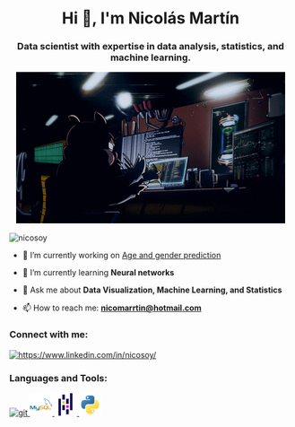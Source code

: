 <h1 align="center">Hi 👋, I'm Nicolás Martín</h1>
<h3 align="center">Data scientist with expertise in data analysis, statistics, and machine learning.</h3>

<p align="center"> 
  <img src="https://raw.githubusercontent.com/Nicosoy/Nicosoy/main/giphy.gif" alt="GIF">
</p>

<p align="left"> <img src="https://komarev.com/ghpvc/?username=nicosoy&label=Profile%20views&color=0e75b6&style=flat" alt="nicosoy" /> </p>

- 🔭 I’m currently working on [Age and gender prediction](https://github.com/Nicosoy/Age-and-gender-prediction)

- 🌱 I’m currently learning **Neural networks**

- 💬 Ask me about **Data Visualization, Machine Learning, and Statistics**

- 📫 How to reach me: **nicomarrtin@hotmail.com**

<h3 align="left">Connect with me:</h3>
<p align="left">
  <a href="https://linkedin.com/in/https://www.linkedin.com/in/nicosoy/" target="_blank">
    <img align="center" src="https://raw.githubusercontent.com/rahuldkjain/github-profile-readme-generator/master/src/images/icons/Social/linked-in-alt.svg" alt="https://www.linkedin.com/in/nicosoy/" height="30" width="40" />
  </a>
</p>

<h3 align="left">Languages and Tools:</h3>
<p align="left"> 
  <a href="https://git-scm.com/" target="_blank" rel="noreferrer">
    <img src="https://www.vectorlogo.zone/logos/git-scm/git-scm-icon.svg" alt="git" width="40" height="40"/>
  </a>
  <a href="https://www.mysql.com/" target="_blank" rel="noreferrer"> 
    <img src="https://raw.githubusercontent.com/devicons/devicon/master/icons/mysql/mysql-original-wordmark.svg" alt="mysql" width="40" height="40"/>
  </a>
  <a href="https://pandas.pydata.org/" target="_blank" rel="noreferrer"> 
    <img src="https://raw.githubusercontent.com/devicons/devicon/2ae2a900d2f041da66e950e4d48052658d850630/icons/pandas/pandas-original.svg" alt="pandas" width="40" height="40"/>
  </a>
  <a href="https://www.python.org" target="_blank" rel="noreferrer"> 
    <img src="https://raw.githubusercontent.com/devicons/devicon/master/icons/python/python-original.svg" alt="python" width="40" height="40"/>
  </a>
  <a href="https://scikit-learn.org/" target="_blank" rel="noreferrer"> 
    <img src="https://upload.wikimedia.org/wikipe
